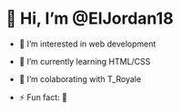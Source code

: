 # 👋 Hi, I’m @ElJordan18
- 👀 I’m interested in web development
- 🌱 I’m currently learning HTML/CSS
- 💞️ I’m colaborating with T_Royale

- ⚡ Fun fact: 👻

<!---
ElJordan18/ElJordan18 is a ✨ special ✨ repository because its `README.md` (this file) appears on your GitHub profile.
You can click the Preview link to take a look at your changes.
--->

